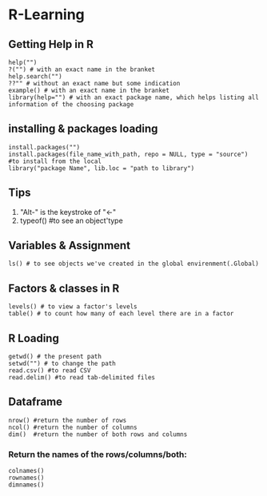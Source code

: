 # R-Learning

## Getting Help in R

    help("")
    ?("") # with an exact name in the branket
    help.search("") 
    ??"" # without an exact name but some indication
    example() # with an exact name in the branket
    library(help="") # with an exact package name, which helps listing all information of the choosing package
    
## installing & packages loading

    install.packages("")
    install.packages(file_name_with_path, repo = NULL, type = "source") #to install from the local
    library("package Name", lib.loc = "path to library")
    
## Tips

1. "Alt-" is the keystroke of "<-"
2. typeof() #to see an object'type

## Variables & Assignment

    ls() # to see objects we've created in the global envirenment(.Global)
    
## Factors & classes in R

    levels() # to view a factor's levels
    table() # to count how many of each level there are in a factor
    
## R Loading

    getwd() # the present path
    setwd("") # to change the path
    read.csv() #to read CSV
    read.delim() #to read tab-delimited files
    
## Dataframe

    nrow() #return the number of rows
    ncol() #return the number of columns
    dim()  #return the number of both rows and columns
    
### Return the names of the rows/columns/both:

    colnames()
    rownames()
    dimnames()
    
  
    
    
